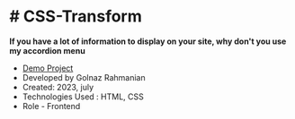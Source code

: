 # # CSS-Transform

**If you have a lot of information to display on your site, why don't you use my accordion menu**
- [Demo Project](https://pouria-farahani-developer.github.io/Accordion-Menu-By-React/)
- Developed by Golnaz Rahmanian
- Created: 2023, july
- Technologies Used : HTML, CSS
- Role - Frontend

